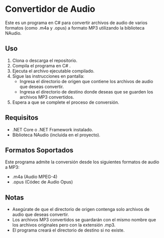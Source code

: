 # Convertidor de Audio

Este es un programa en C# para convertir archivos de audio de varios formatos (como .m4a y .opus) a formato MP3 utilizando la biblioteca NAudio.

## Uso

1. Clona o descarga el repositorio.
2. Compila el programa en C# .
3. Ejecuta el archivo ejecutable compilado.
4. Sigue las instrucciones en pantalla:
    - Ingresa el directorio de origen que contiene los archivos de audio que deseas convertir.
    - Ingresa el directorio de destino donde deseas que se guarden los archivos MP3 convertidos.
5. Espera a que se complete el proceso de conversión.

## Requisitos

- .NET Core o .NET Framework instalado.
- Biblioteca NAudio (incluida en el proyecto).

## Formatos Soportados

Este programa admite la conversión desde los siguientes formatos de audio a MP3:
- .m4a (Audio MPEG-4)
- .opus (Códec de Audio Opus)

## Notas

- Asegúrate de que el directorio de origen contenga solo archivos de audio que deseas convertir.
- Los archivos MP3 convertidos se guardarán con el mismo nombre que los archivos originales pero con la extensión .mp3.
- El programa creará el directorio de destino si no existe.

